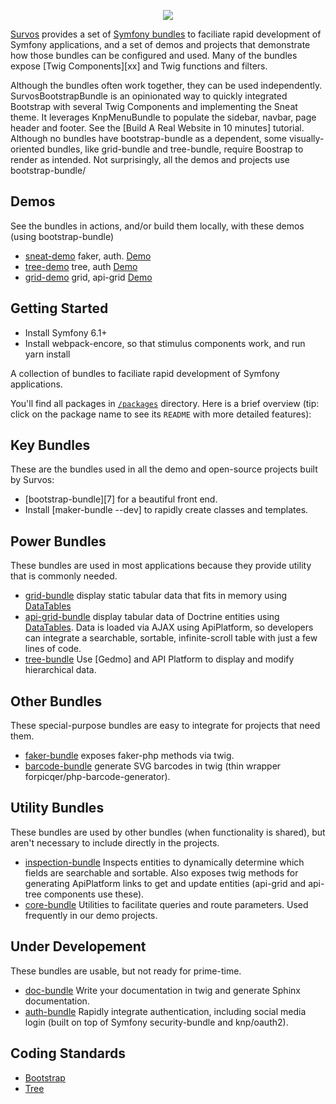 <p align="center"><a href="http://survos.herokuapps.com" target="_blank">
    <img src="https://survos.com/logos/survos.svg">
</a></p>

[Survos][1] provides a set of [Symfony bundles][2] to faciliate rapid development of Symfony applications, and a set of demos and projects that demonstrate how those bundles can be configured and used.  Many of the bundles expose [Twig Components][xx] and Twig functions and filters.

Although the bundles often work together, they can be used independently.  SurvosBootstrapBundle is an opinionated way to quickly integrated Bootstrap with several Twig Components and implementing the Sneat theme.  It leverages KnpMenuBundle to populate the sidebar, navbar, page header and footer.  See the [Build A Real Website in 10 minutes] tutorial.  Although no bundles have bootstrap-bundle as a dependent, some visually-oriented bundles, like grid-bundle and tree-bundle, require Boostrap to render as intended.  Not surprisingly, all the demos and projects use bootstrap-bundle/

Demos
-----

See the bundles in actions, and/or build them locally, with these demos (using bootstrap-bundle)

* [sneat-demo](https://github.com/survos/bootstrap-bundle-demo) faker, auth. <a target="_blank" href="https://sneat-demo.herokuapp.com/">Demo</a>
* [tree-demo](https://github.com/survos/tree-demo) tree, auth [Demo](https://tree-bundle-demo.herokuapp.com/)
* [grid-demo](https://github.com/survos/dt-demos) grid, api-grid [Demo](https://survos-grid-demo.herokuapp.com/)


Getting Started
---------------

* Install Symfony 6.1+
* Install webpack-encore, so that stimulus components work, and run yarn install

A collection of bundles to faciliate rapid development of Symfony applications.

You'll find all packages in [`/packages`](/packages) directory. Here is a brief overview (tip: click on the package name to see its `README` with more detailed features):

Key Bundles
-------------

These are the bundles used in all the demo and open-source projects built by Survos:
 
* [bootstrap-bundle][7] for a beautiful front end.
* Install [maker-bundle --dev] to rapidly create classes and templates.

Power Bundles
-------------

These bundles are used in most applications because they provide utility that is commonly needed.

* [grid-bundle](packages/grid-bundle/README.md) display static tabular data that fits in memory using [DataTables](https://datatables.net/)
* [api-grid-bundle](packages/api-grid-bundle/README.md) display tabular data of Doctrine entities using [DataTables](https://datatables.net/).  Data is loaded via AJAX using ApiPlatform, so developers can integrate a searchable, sortable, infinite-scroll table with just a few lines of code.
* [tree-bundle](packages/tree-bundle/README.md) Use [Gedmo] and API Platform to display and modify hierarchical data.

Other Bundles
-------------

These special-purpose bundles are easy to integrate for projects that need them.

* [faker-bundle](packages/faker-bundle/README.md) exposes faker-php methods via twig.
* [barcode-bundle](packages/barcode-bundle/README.md) generate SVG barcodes in twig (thin wrapper forpicqer/php-barcode-generator).

Utility Bundles
---------------

These bundles are used by other bundles (when functionality is shared), but aren't necessary to include directly in the projects.

* [inspection-bundle](packages/inspection-bundle/README.md) Inspects entities to dynamically determine which fields are searchable and sortable.  Also exposes twig methods for generating ApiPlatform links to get and update entities (api-grid and api-tree components use these).
* [core-bundle](packages/core-bundle/README.md) Utilities to facilitate queries and route parameters.  Used frequently in our demo projects.

Under Developement
------------------

These bundles are usable, but not ready for prime-time.

* [doc-bundle](packages/doc-bundle/README.md) Write your documentation in twig and generate Sphinx documentation.
* [auth-bundle](packages/auth-bundle/README.md) Rapidly integrate authentication, including social media login (built on top of Symfony security-bundle and knp/oauth2).


## Coding Standards

- [Bootstrap](https://github.com/survos/bootstrap-bundle)
- [Tree](https://github.com/survos/tree-bundle)

[1]: https://survos.com
[2]: https://symfony.com/packages
[3]: https://symfony.com/doc/current/reference/requirements.html
